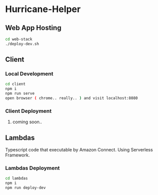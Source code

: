 # Hurricane-Helper

## Web App Hosting

```bash
cd web-stack
./deploy-dev.sh
```

## Client

### Local Development

```bash
cd client
npm i
npm run serve
open browser ( chrome.. really.. ) and visit localhost:8080
```

### Client Deployment

1. coming soon..

## Lambdas

Typescript code that executable by Amazon Connect. Using Serverless Framework.

### Lambdas Deployment

```bash
cd lambdas
npm i
npm run deploy-dev
```
